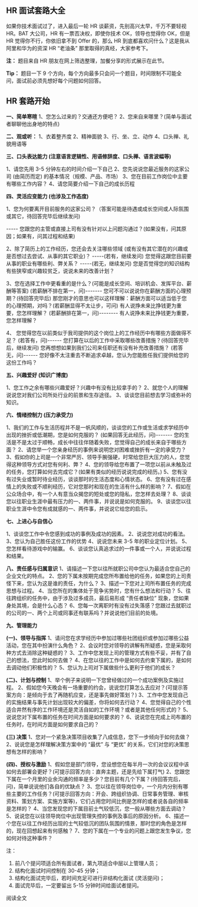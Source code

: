 ## HR 面试套路大全

如果你技术面试过了，进入最后一轮 HR 谈薪资，先别高兴太早，千万不要轻视 HR。BAT 大公司，HR 有一票否决权，即使你技术 OK，领导也觉得你 OK，但是 HR 觉得你不行，你依旧拿不到 Offer 的，那么 HR 到底都喜欢问什么？这是我从阿里和华为的资深 HR “老油条” 那里取得的真经，大家参考下。

**注：** 题目来自 HR 朋友在网上筛选整理，加餐分享的形式展示在此节。

**Tip：** 题目一下 9 个方向，每个方向最多只会问一个题目，时间限制不可能全问，面试前必须先想好每个问题如何回答。



##  

## HR 套路开始

**一、简单寒暄**
1、您怎么过来的？交通还方便吧？
2、您来自来哪里？(简单与面试者聊聊他出身地的特点)

**二、观或听：**
1、衣着整齐度
2、精神面貌
3、行、坐、立、动作
4、口头禅、礼貌用语等

**三、口头表达能力 (注意语言逻辑性、用语修辞度、口头禅、语言波幅等)**

1、请您先用 3-5 分钟左右的时间介绍一下自己
2、您先说说您最近服务的这家公司 (由简历而定) 的基本情况（规模、产品、市场）
3、您在目前工作岗位中主要有哪些工作内容？
4、请您简要介绍一下自己的成长历程

**四、灵活应变能力 (也涉及工作态度)**

1、您为何要离开目前服务的这家公司？（答案可能是待遇或成长空间或人际氛围或其它，待回答完毕后继续发问)

----- 您跟您的主管或直接上司有没有针对以上问题沟通过？(如果没有，问其原因；如果有，问其过程和结果)

2、除了简历上的工作经历，您还会去关注哪些领域 (或有没有其它潜在的兴趣或是否想过去尝试、从事的其它职业)？
-----(若有，继续发问) 您觉得这跟您目前要从事的职业有哪些利、弊关系？
-----(若无，继续发问) 您是否觉得您的知识结构有些狭窄或兴趣较贫乏，说说未来的改善计划？

3、您在选择工作中更看重的是什么？(可能是成长空间、培训机会、发挥平台、薪酬等答案)
(若薪酬不排在第一，问)------- 您可不可以说说你在薪酬方面的心理预期？(待回答完毕后) 那您刚才的意思也可以这样理解：薪酬方面可以适当低于您的心理预期，对吗？(若薪酬显得不太让步，可问) 有人说挣未来比挣钱更为重要，您怎样理解？
(若薪酬排在第一，问)-------- 有人说挣未来比挣钱更为重要，您怎样理解？

4、 您觉得您在以前类似于我司提供的这个岗位上的工作经历中有哪些方面做得不足？
(若答有，问)------ 您打算在以后的工作中采取哪些改善措施？(待回答完毕后，继续发问) 您再想想如果到我们公司来任职还有没有补充改善措施？
(若答无，问)------ 您好像不太注重去不断追求卓越，您认为您能胜任我们提供给您的这份工作吗？

**五、兴趣爱好 (知识广博度)**

1、您工作之余有哪些兴趣爱好？兴趣中有没有比较拿手的？
2、就您个人的理解说说您对我们公司所处行业的前景和生存途径。
3、谈谈您目前想去学习或弥补的知识。

**六、情绪控制力 (压力承受力)**

1、我们的工作与生活历程并不是一帆风顺的，谈谈您的工作或生活或求学经历中出现的挫折或低潮期，您是如何克服的？
(如果回答无此经历，问)------- 您的生活是不是太过于顺畅，成长中往往伴随着失败，您觉得自己的成长来自于哪些方面？
2、请您举一个您亲身经历的事例来说明您对困难或挫折有一定的承受力？
3、假如你的上司是一个非常严厉、领导手腕强硬，时常给您巨大压力的人，您觉得这种领导方式对您有何利、弊？
4、您的领导给您布置了一项您以前从未触及过的任务，您打算如何去完成它？(如果有类似的经历说说完成的经历。)
5、您有没有过失业或暂时待业经历，谈谈那时的生活态度和心情状态。
6、您有没有过在感情上的失败或不顺利经历，它对您那时和现在的生活有什么样的影响？
7、假如在公众场合中，有一个人有意当众揭您的短处或您的隐私，您怎样去处理？
8、谈谈您以往职业生涯中最有压力的一、两件事，并说说是如何克服的。
9、谈谈您以往职业生涯中令您有成就感的一、两件事，并说说它给您的启示。

**七、上进心与自信心**

1、谈谈您工作中令您感到成功的事例及成功的因素。
2、说说您对成功的看法。
3、您认为自己胜任这份工作的优势
4、说说您未来 3-5 年的职业定位计划。
5、您怎样看待游戏中的输赢。
6、谈谈您认真追求过的一件事或一个人，并说说过程和结果。

**八、责任感与归属意识**
1、请描述一下您以往所就职公司中您认为最适合您自己的企业文化的特点。
2、您的下属未按期完成您所布置给他的任务，如果您的上司责怪下来，您认为这是谁的责任，为什么？
3、描述一下您对上司所布置任务的完成思想与过程。
4、当您所在的集体处于竞争劣势时，您有什么想法和行动？
5、往往跨组织的任务中，由于涉及过多成员，最后易形成 “责任者缺位” 现象，您如果身处其境，会是什么心态？
6、您每一次离职时有没有过失落感？您跟过去就职过的公司的一、两个上司或同事还有联系吗？并说说他们目前的处境。

**九、管理能力**

**(一)、领导与指挥**
1、请问您在求学经历中参加过哪些社团组织或参加过哪些公益活动，您在其中扮演什么角色？
2、会议时您对领导的讲解有所疑惑，您是采取何种方式去消除这种疑惑的？
3、工作中您发现上司的管理方式有些不妥，并有了自己的想法，您此时如何去做？
4、在您以往的工作中是如何去约束下属的，是如何去调动他们积极性的？
5、您认为上司对下属做些什么更利于他们的成长？

**(二)、计划与控制**
1、举个例子来说明一下您曾经做过的一个成功案例及实施过程。
2、假如您今天晚会有一场重要的约会，说说您打算怎么去应对？(可提示答案方向：是倾向于去了再随机应变，还是事先做好策划？)
3、工作中您发现自己的实施结果与事先计划出现较大的偏差，你将如何去行动？
4、您觉得自己的个性适合井然有序的工作环境还是灵活自如的工作环境？或者是其他任何形式的？
5、说说您对下属布置的任务在时间方面是如何要求的？
6、说说您在完成上司布置的任务时，在时间方面是如何要求自己的？

**(三) 决策**
1、您对一个紧急决策项目收集了八成信息，您下一步倾向于如何去做？
2、说说您是怎样理解决策方案中的 “最优” 与 “更优” 的关系，它们对您的决策思想有怎样的影响？

**(四)、授权与激励**
1、假如您是部门领导，您设想您在每半月一次的会议议程中该如何去部署会更好？(可提示回答方向：直奔主题，还是先给下属打气)
2、您跟您下属在一个月里的业余沟通的频率是多少？您目前有几个下属？(待回答完后，问)，简单说说他们各自的优缺点？
3、您以往在领导岗位中，一个月内分别有哪些主要的工作任务？(可提示回答方向：开会、跨组织协调、日常事务管理、审核资料、策划方案、实施方案等)，它们占用您时间比例是怎样的或者说各自的频率是怎样的？
4、当您发现您的下属目前士气较低沉，您一般从哪些方面去调动？
5、说说您在以往领导岗位中出现管理失控的事例及事后的原因分析。
6、描述一个您在以往工作经历出现的士气较低沉的团队氛围的情景，那时您的角色是怎样的，现在回想起来有何感触？
7、您的下属在一个专业的问题上跟您发生争议，您如何对待这种事件？

注：

1. 前八个提问项适合所有面试者，第九项适合中层以上管理人员；
2. 结构化面试时间控制在 30-45 分钟；
3. 结构化面试完毕后，若时间充足可进行非结构化面试 (灵活提问)；
4. 面试完毕后，一定要留出 5-15 分钟时间给面试者提问。

阅读全文